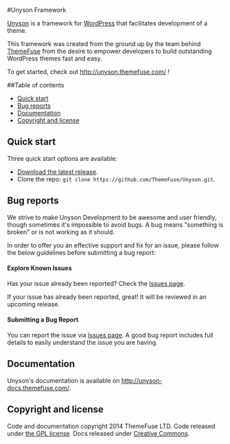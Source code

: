 #Unyson Framework

[Unyson](http://unyson.themefuse.com/) is a framework for [WordPress](http://wordpress.org/) that facilitates development of a theme.

This framework was created from the ground up by the team behind [ThemeFuse](http://themefuse.com/) from the desire to empower developers to build outstanding WordPress themes fast and easy.

To get started, check out http://unyson.themefuse.com/ !

##Table of contents

* [Quick start](#quick-start)
* [Bug reports](#bug-reports)
* [Documentation](#documentation)
* [Copyright and license](#copyright-and-license)

## Quick start

Three quick start options are available:

* [Download the latest release](https://github.com/ThemeFuse/Unyson/releases).
* Clone the repo: `git clone https://github.com/ThemeFuse/Unyson.git`.

## Bug reports

We strive to make Unyson Development  to be awesome and user friendly, though sometimes it's impossible to avoid bugs.
A bug means "something is broken" or is not working as it should.

In order to offer you an effective support and fix for an issue, please follow the below guidelines before submitting a bug report:

#### Explore Known Issues

Has your issue already been reported? Check the [Issues page](https://github.com/ThemeFuse/Unyson/issues).

If your issue has already been reported, great! It will be reviewed in an upcoming release.

#### Submitting a Bug Report

You can report the issue via [Issues page](https://github.com/ThemeFuse/Unyson/issues).
A good bug report includes full details to easily understand the issue you are having.

## Documentation

Unyson's documentation is available on http://unyson-docs.themefuse.com/.

## Copyright and license

Code and documentation copyright 2014 ThemeFuse LTD. Code released under [the GPL license](https://github.com/ThemeFuse/Unyson/blob/master/LICENSE). Docs released under [Creative Commons](https://github.com/ThemeFuse/Unyson-Documentation/blob/master/LICENSE).


